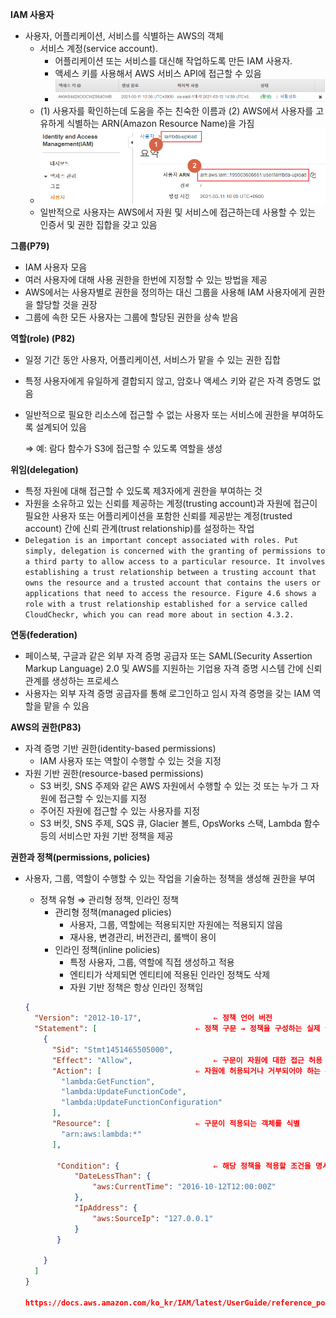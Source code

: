 **IAM 사용자**

- 사용자, 어플리케이션, 서비스를 식별하는 AWS의 객체
  - 서비스 계정(service account). 
    - 어플리케이션 또는 서비스를 대신해 작업하도록 만든 IAM 사용자. 
    - 액세스 키를 사용해서 AWS 서비스 API에 접근할 수 있음
    - ![img](img.assets/2_FcdbkCpGb_zjS-qAcwET6zb-gJxeojbpf0MvMVXZgTgvIGM7wLeY4qXT2uWerFQaF-QJGIfx8r4rN8kmlLuPbC_VyAMZOda0jihK_1HU_cWW42WN5pWRHFkxOeF44-pt3FZi3C)
  - (1) 사용자를 확인하는데 도움을 주는 친숙한 이름과 (2) AWS에서 사용자를 고유하게 식별하는 ARN(Amazon Resource Name)을 가짐
  - ![img](img.assets/NNwFOc2dznVHL4EqPnvr9suaGo1xHKvp820jB2s5nzSamAl249gyvO1MmGvQKrvmfq-78gG4ozD5HfvOW0SkQVKquaBBPkMP_WpW5eGBPBmwSDdnNCmKLq8ZhOxQD8TX13TWbU9d)
  - 일반적으로 사용자는 AWS에서 자원 및 서비스에 접근하는데 사용할 수 있는 인증서 및 권한 집합을 갖고 있음

**그룹(P79)**

- IAM 사용자 모음
- 여러 사용자에 대해 사용 권한을 한번에 지정할 수 있는 방법을 제공
- AWS에서는 사용자별로 권한을 정의하는 대신 그룹을 사용해 IAM 사용자에게 권한을 할당할 것을 권장
- 그룹에 속한 모든 사용자는 그룹에 할당된 권한을 상속 받음

**역할(role) (P82)**

- 일정 기간 동안 사용자, 어플리케이션, 서비스가 맡을 수 있는 권한 집합

- 특정 사용자에게 유일하게 결합되지 않고, 암호나 액세스 키와 같은 자격 증명도 없음

- 일반적으로 필요한 리소스에 접근할 수 없는 사용자 또는 서비스에 권한을 부여하도록 설계되어 있음 

  ⇒ 예: 람다 함수가 S3에 접근할 수 있도록 역할을 생성

**위임(delegation)**

- 특정 자원에 대해 접근할 수 있도록 제3자에게 권한을 부여하는 것
- 자원을 소유하고 있는 신뢰를 제공하는 계정(trusting account)과 자원에 접근이 필요한 사용자 또는 어플리케이션을 포함한 신뢰를 제공받는 계정(trusted account) 간에 신뢰 관계(trust relationship)를 설정하는 작업
- `Delegation is an important concept associated with roles. Put simply, delegation is concerned with the granting of permissions to a third party to allow access to a particular resource. It involves establishing a trust relationship between a trusting account that owns the resource and a trusted account that contains the users or applications that need to access the resource. Figure 4.6 shows a role with a trust relationship established for a service called CloudCheckr, which you can read more about in section 4.3.2.`

**연동(federation)**

- 페이스북, 구글과 같은 외부 자격 증명 공급자 또는 SAML(Security Assertion Markup Language) 2.0 및 AWS를 지원하는 기업용 자격 증명 시스템 간에 신뢰 관계를 생성하는 프로세스 
- 사용자는 외부 자격 증명 공급자를 통해 로그인하고 임시 자격 증명을 갖는 IAM 역할을 맡을 수 있음

**AWS의 권한(P83)**

- 자격 증명 기반 권한(identity-based permissions)
  - IAM 사용자 또는 역할이 수행할 수 있는 것을 지정
- 자원 기반 권한(resource-based permissions)
  - S3 버킷, SNS 주제와 같은 AWS 자원에서 수행할 수 있는 것 또는 누가 그 자원에 접근할 수 있는지를 지정
  - 주어진 자원에 접근할 수 있는 사용자를 지정
  - S3 버킷, SNS 주제, SQS 큐, Glacier 볼트, OpsWorks 스택, Lambda 함수 등의 서비스만 자원 기반 정책을 제공

**권한과 정책(permissions, policies)**

- 사용자, 그룹, 역할이 수행할 수 있는 작업을 기술하는 정책을 생성해 권한을 부여

  - 정책 유형 ⇒ 관리형 정책, 인라인 정책
    - 관리형 정책(managed plicies)
      - 사용자, 그룹, 역할에는 적용되지만 자원에는 적용되지 않음
      - 재사용, 변경관리, 버전관리, 롤백이 용이
    - 인라인 정책(inline policies)
      - 특정 사용자, 그룹, 역할에 직접 생성하고 적용
      - 엔티티가 삭제되면 엔티티에 적용된 인라인 정책도 삭제
      - 자원 기반 정책은 항상 인라인 정책임

  ```json
  {
    "Version": "2012-10-17",				⇐ 정책 언어 버전
    "Statement": [						⇐ 정책 구문 → 정책을 구성하는 실제 권한을 지정
      {
        "Sid": "Stmt1451465505000",
        "Effect": "Allow",					⇐ 구문이 자원에 대한 접근 허용 또는 거부를 지정
        "Action": [						⇐ 자원에 허용되거나 거부되어야 하는 특정 작업을 지정
          "lambda:GetFunction",
          "lambda:UpdateFunctionCode",
          "lambda:UpdateFunctionConfiguration"
        ],
        "Resource": [					⇐ 구문이 적용되는 객체를 식별
          "arn:aws:lambda:*"
        ], 
  
         "Condition": {						⇐ 해당 정책을 적용할 조건을 명시 
             "DateLessThan": {          
                 "aws:CurrentTime": "2016-10-12T12:00:00Z"
             }, 
             "IpAddress": {
                 "aws:SourceIp": "127.0.0.1"
             }
         }
  
      }
    ]
  }
  
  https://docs.aws.amazon.com/ko_kr/IAM/latest/UserGuide/reference_policies_elements_condition_operators.html
  
  ```

  